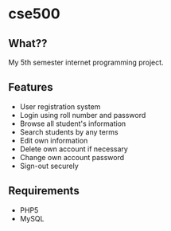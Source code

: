 cse500
======

## What?? ##
My 5th semester internet programming project.

## Features ##
* User registration system
* Login using roll number and password
* Browse all student's information
* Search students by any terms
* Edit own information
* Delete own account if necessary
* Change own account password
* Sign-out securely

## Requirements ##
* PHP5
* MySQL
